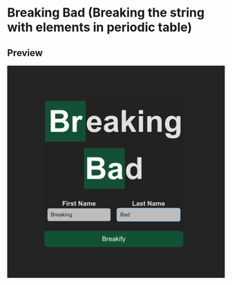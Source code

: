 # Breaking Bad (Breaking the string with elements in periodic table)

## Preview

![Breaking](Breaking.png)
